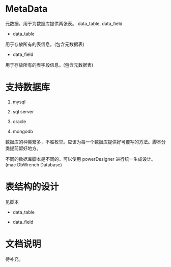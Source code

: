 # MetaData

元数据。用于为数据库提供两张表。 data_table, data_field

- data_table

用于存放所有的表信息。(包含元数据表)

- data_field

用于存放所有的表字段信息。(包含元数据表)


# 支持数据库

1. mysql

2. sql server

3. oracle

4. mongodb

数据库的种类繁多，不胜枚举。应该为每一个数据库提供好可覆写的方法。脚本分类提前留好地方。

不同的数据库脚本是不同的。可以使用 powerDesigner 进行统一生成设计。(mac DbWrench Database)

# 表结构的设计

见脚本

- data_table

- data_field

# 文档说明

待补充。


